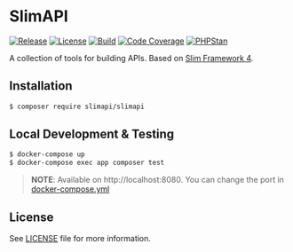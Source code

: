 # SlimAPI
[![Release][img-release]][link-release]
[![License][img-license]][link-license]
[![Build][img-build]][link-build]
[![Code Coverage][img-coverage]][link-coverage]
[![PHPStan][img-phpstan]][link-phpstan]

A collection of tools for building APIs. Based on [Slim Framework 4][link-slim].

## Installation
``` bash
$ composer require slimapi/slimapi
```

## Local Development & Testing
```bash
$ docker-compose up
$ docker-compose exec app composer test
```
> **NOTE**: Available on http://localhost:8080. You can change the port in [docker-compose.yml](docker-compose.yml)

## License
See [LICENSE][link-license] file for more information.

[link-build]: https://github.com/slimapi/slimapi/actions
[link-coverage]: https://codecov.io/gh/slimapi/slimapi
[link-license]: LICENSE.md
[link-phpstan]: phpstan.neon
[link-release]: https://github.com/slimapi/slimapi/releases
[link-slim]: http://www.slimframework.com

[img-build]: https://img.shields.io/github/workflow/status/slimapi/slimapi/Continuous%20Integration/master?style=flat-square&label=Build
[img-coverage]: https://img.shields.io/codecov/c/github/slimapi/slimapi/master?style=flat-square&label=Coverage
[img-license]: https://img.shields.io/github/license/slimapi/slimapi?style=flat-square&label=License&color=blue
[img-phpstan]: https://img.shields.io/badge/style-%208%20%28strict%29-brightgreen.svg?&label=PHPStan&style=flat-square
[img-release]: https://img.shields.io/github/v/tag/slimapi/slimapi.svg?label=Release&style=flat-square
